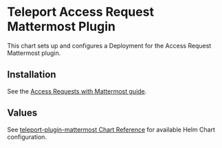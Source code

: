 # Teleport Access Request Mattermost Plugin

This chart sets up and configures a Deployment for the Access Request Mattermost plugin.

## Installation

See the [Access Requests with Mattermost guide](https://goteleport.com/docs/access-controls/access-request-plugins/ssh-approval-mattermost/).

## Values

See [teleport-plugin-mattermost Chart Reference](https://goteleport.com/docs/reference/helm-reference/teleport-plugin-mattermost/) for available Helm Chart configuration.
